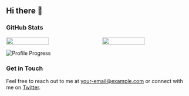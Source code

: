 ## Hi there 👋

<!--
**RinYuRin/RinYuRin** is a ✨ _special_ ✨ repository because its `README.md` (this file) appears on your GitHub profile.

Here are some ideas to get you started:

- 🔭 I’m currently working on ...
- 🌱 I’m currently learning ...
- 👯 I’m looking to collaborate on ...
- 🤔 I’m looking for help with ...
- 💬 Ask me about ...
- 📫 How to reach me: ...
- 😄 Pronouns: ...
- ⚡ Fun fact: ...
-->
### GitHub Stats

<div style="display: flex; justify-content: space-between;">
    <img src="https://github-readme-stats.vercel.app/api?username=RinYuRin&show_icons=true&theme=default" width="48%" />
    <img src="https://github-readme-stats.vercel.app/api/top-langs/?username=RinYuRin&layout=compact&theme=default" width="48%" />
</div>

![Profile Progress](https://img.shields.io/badge/Profile%20Progress-80%25-blue)

### Get in Touch
Feel free to reach out to me at [your-email@example.com](mailto:your-email@example.com) or connect with me on [Twitter](https://twitter.com/yourusername).

